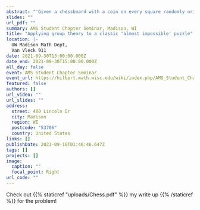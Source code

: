 ```yaml
---
abstract: "'Given a chessboard with a coin on every square randomly oriented and a key hidden under one of them; player one knows where the key is and flips a single coin; player 2, using only the information of the new coin arrangement must determine where the coin is. Is there a winning strategy?' In this talk, we will explore this classic puzzle in a more generalized context, with n squares and d sided dice on every square, and see when the game is solvable and in doing so, see how the answer relies on group theory and the existence of specific classes of groups!"
slides: ""
url_pdf: ""
summary: AMS Student Chapter Seminar, Madison, WI
title: "Applying group theory to a classic 'almost impossible' puzzle"
location: |-
  UW Madison Math Dept,
  Van Vleck 911
date: 2021-09-30T13:00:00.000Z
date_end: 2021-09-30T15:00:00.000Z
all_day: false
event: AMS Student Chapter Seminar
event_url: https://hilbert.math.wisc.edu/wiki/index.php/AMS_Student_Chapter_Seminar
featured: false
authors: []
url_video: ""
url_slides: ""
address:
  street: 480 Lincoln Dr
  city: Madison
  region: WI
  postcode: "53706"
  country: United States
links: []
publishDate: 2021-09-10T01:46:46.647Z
tags: []
projects: []
image:
  caption: ""
  focal_point: Right
url_code: ""
---
```


Check out {{% staticref "uploads/Chess.pdf" %}} my write up {{% /staticref %}} for the problem! 
